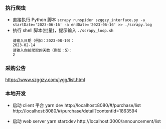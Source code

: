 ### 执行爬虫
- 直接执行 Python 脚本
  `scrapy runspider szggzy_interface.py -a startDate='2023-06-16' -a endDate='2023-06-16' >> ./scrapy.log`
- 执行 shell 脚本(批量)，提示输入
  `./scrapy_loop.sh`
  ```shell
  请输入日期（例如：2023-08-10）：
  2023-02-14
  请输入向前爬取的天数（例如：5）：
  2
  ```

### 采购公告
https://www.szggzy.com/jygg/list.html


### 本地开发
- 启动 client 平台
yarn dev
http://localhost:8080/#/purchase/list
http://localhost:8080/#/purchase/detail?contentId=1863594

- 启动 web server
yarn start:dev 
http://localhost:3000/announcement/list
